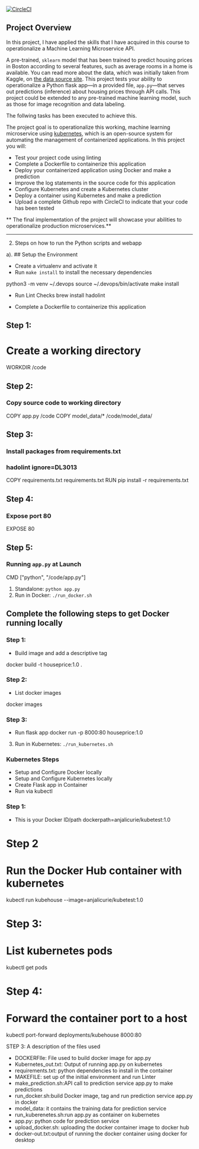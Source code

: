 [![CircleCI](https://circleci.com/gh/jnanjali/predict-houseprice.svg?style=svg)](https://circleci.com/gh/jnanjali/predict-houseprice)

## Project Overview

In this project, I have applied the skills that I  have acquired in this course to operationalize a Machine Learning Microservice API. 

A pre-trained, `sklearn` model that has been trained to predict housing prices in Boston according to several features, such as average rooms in a home is available. You can read more about the data, which was initially taken from Kaggle, on [the data source site](https://www.kaggle.com/c/boston-housing). This project tests your ability to operationalize a Python flask app—in a provided file, `app.py`—that serves out predictions (inference) about housing prices through API calls. This project could be extended to any pre-trained machine learning model, such as those for image recognition and data labeling.

The follwing tasks has been executed to achieve this.

The project goal is to operationalize this working, machine learning microservice using [kubernetes](https://kubernetes.io/), which is an open-source system for automating the management of containerized applications. In this project you will:
* Test your project code using linting
* Complete a Dockerfile to containerize this application
* Deploy your containerized application using Docker and make a prediction
* Improve the log statements in the source code for this application
* Configure Kubernetes and create a Kubernetes cluster
* Deploy a container using Kubernetes and make a prediction
* Upload a complete Github repo with CircleCI to indicate that your code has been tested


** The final implementation of the project will showcase your abilities to operationalize production microservices.**

---
2. Steps on how to run the Python scripts and webapp

a). ## Setup the Environment

* Create a virtualenv and activate it
* Run `make install` to install the necessary dependencies

python3 -m venv ~/.devops
source ~/.devops/bin/activate
make install

* Run Lint Checks
brew install hadolint

* Complete a Dockerfile to containerize this application
## Step 1:
# Create a working directory
WORKDIR /code

## Step 2:
### Copy source code to working directory

COPY app.py /code
COPY model_data/* /code/model_data/

## Step 3:
### Install packages from requirements.txt
### hadolint ignore=DL3013

COPY requirements.txt requirements.txt
RUN pip install -r requirements.txt



## Step 4:
### Expose port 80

EXPOSE 80


## Step 5:

### Running `app.py` at Launch

CMD ["python",  "/code/app.py"]

1. Standalone:  `python app.py`
2. Run in Docker:  `./run_docker.sh`

## Complete the following steps to get Docker running locally

### Step 1:
- Build image and add a descriptive tag

docker build -t houseprice:1.0 .

### Step 2: 
- List docker images

docker images

### Step 3: 

- Run flask app
docker run -p  8000:80 houseprice:1.0

3. Run in Kubernetes:  `./run_kubernetes.sh`
### Kubernetes Steps

* Setup and Configure Docker locally
* Setup and Configure Kubernetes locally
* Create Flask app in Container
* Run via kubectl

### Step 1:

- This is your Docker ID/path
dockerpath=anjalicurie/kubetest:1.0

# Step 2
# Run the Docker Hub container with kubernetes
kubectl run kubehouse  --image=anjalicurie/kubetest:1.0 

# Step 3:
# List kubernetes pods
kubectl get pods

# Step 4:
# Forward the container port to a host
kubectl port-forward deployments/kubehouse 8000:80 

STEP 3: A description of the files used

- DOCKERFIle: File used to build docker image for app.py
- Kubernetes_out.txt: Output of running app.py on kubernetes
- requirements.txt: python dependencies to install in the container
- MAKEFILE: set up of the initial environment and run Linter
- make_prediction.sh:API call to prediction service app.py to make predictions
- run_docker.sh:build Docker image, tag and run prediction service app.py in docker
- model_data: it contains the training data for prediction service
- run_kuberenetes.sh:run app.py as container on kubernetes
- app.py: python code for prediction service
- upload_docker.sh: uploading the docker container image to docker hub
- docker-out.txt:output of running the docker container using docker for desktop


